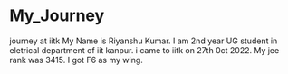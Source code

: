# My_Journey
journey at iitk
My Name is Riyanshu Kumar.
I am 2nd year UG student in eletrical department of iit kanpur. 
i came to iitk on 27th 0ct 2022. 
My jee rank was 3415. I got F6 as my wing.
